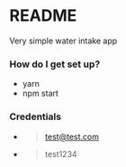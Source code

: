 # README #

Very simple water intake app

### How do I get set up? ###

* yarn
* npm start

### Credentials ###

* > test@test.com
* > test1234


